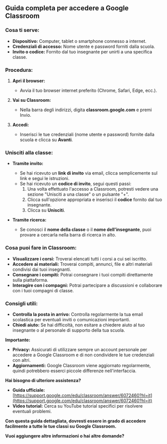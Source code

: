 ## Guida completa per accedere a Google Classroom

### **Cosa ti serve:**
* **Dispositivo:** Computer, tablet o smartphone connesso a internet.
* **Credenziali di accesso:** Nome utente e password forniti dalla scuola.
* **Invito o codice:** Fornito dal tuo insegnante per unirti a una specifica classe.

### **Procedura:**

1. **Apri il browser:**
   * Avvia il tuo browser internet preferito (Chrome, Safari, Edge, ecc.).

2. **Vai su Classroom:**
   * Nella barra degli indirizzi, digita **classroom.google.com** e premi Invio.

3. **Accedi:**
   * Inserisci le tue credenziali (nome utente e password) fornite dalla scuola e clicca su **Avanti**.

### **Unisciti alla classe:**

* **Tramite invito:**
   * Se hai ricevuto un **link di invito** via email, clicca semplicemente sul link e segui le istruzioni.
   * Se hai ricevuto un **codice di invito**, segui questi passi:
     1. Una volta effettuato l'accesso a Classroom, potresti vedere una sezione "Unisciti a una classe" o un pulsante "+".
     2. Clicca sull'opzione appropriata e inserisci il **codice** fornito dal tuo insegnante.
     3. Clicca su **Unisciti**.

* **Tramite ricerca:**
   * Se conosci il **nome della classe** o il **nome dell'insegnante**, puoi provare a cercarla nella barra di ricerca in alto.

### **Cosa puoi fare in Classroom:**
* **Visualizzare i corsi:** Troverai elencati tutti i corsi a cui sei iscritto.
* **Accedere ai materiali:** Troverai compiti, annunci, file e altri materiali condivisi dai tuoi insegnanti.
* **Consegnare i compiti:** Potrai consegnare i tuoi compiti direttamente sulla piattaforma.
* **Interagire con i compagni:** Potrai partecipare a discussioni e collaborare con i tuoi compagni di classe.

### **Consigli utili:**
* **Controlla la posta in arrivo:** Controlla regolarmente la tua email scolastica per eventuali inviti o comunicazioni importanti.
* **Chiedi aiuto:** Se hai difficoltà, non esitare a chiedere aiuto al tuo insegnante o al personale di supporto della tua scuola.

**Importante:**
* **Privacy:** Assicurati di utilizzare sempre un account personale per accedere a Google Classroom e di non condividere le tue credenziali con altri.
* **Aggiornamenti:** Google Classroom viene aggiornato regolarmente, quindi potrebbero esserci piccole differenze nell'interfaccia.

**Hai bisogno di ulteriore assistenza?**
* **Guida ufficiale:** [https://support.google.com/edu/classroom/answer/6072460?hl=it](https://support.google.com/edu/classroom/answer/6072460?hl=it)
* **Video tutorial:** Cerca su YouTube tutorial specifici per risolvere eventuali problemi.

**Con questa guida dettagliata, dovresti essere in grado di accedere facilmente a tutte le tue classi su Google Classroom.**

**Vuoi aggiungere altre informazioni o hai altre domande?**
